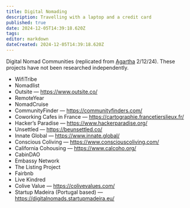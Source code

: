 ```yaml
---
title: Digital Nomading
description: Travelling with a laptop and a credit card
published: true
date: 2024-12-05T14:39:18.620Z
tags: 
editor: markdown
dateCreated: 2024-12-05T14:39:18.620Z
---
```


Digital Nomad Communities (replicated from [Agartha](https://agarthamap.notion.site/Additional-Resources-43fff14ef15b45058ae6fd79178f990e) 2/12/24). These projects have not been researched independently.
- WifiTribe
- Nomadlist
- Outsite — https://www.outsite.co/
- RemoteYear
- NomadCruise
- CommunityFinder — https://communityfinders.com/
- Coworking Cafes in France — https://cartographie.francetierslieux.fr/
- Hacker’s Paradise — https://www.hackerparadise.org/
- Unsettled — https://beunsettled.co/
- Innate Global — https://www.innate.global/
- Conscious Coliving — https://www.consciouscoliving.com/
- California Cohousing — https://www.calcoho.org/
- CabinDAO
- Embassy Network
- The Listing Project
- Fairbnb
- Live Kindred
- Colive Value — https://colivevalues.com/
- Startup Madeira (Portugal based) —  https://digitalnomads.startupmadeira.eu/
